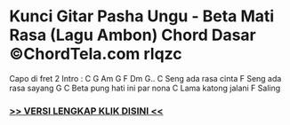 
 # Kunci Gitar Pasha Ungu - Beta Mati Rasa (Lagu Ambon) Chord Dasar ©ChordTela.com rlqzc


Capo di fret 2 Intro : C G Am G F Dm G.. C Seng ada rasa cinta F Seng ada rasa sayang G C Beta pung hati ini par nona C Lama katong jalani F Saling

###  <a href="https://shortlighzx.web.app?sq=Kunci Gitar Pasha Ungu - Beta Mati Rasa (Lagu Ambon) Chord Dasar ©ChordTela.com"> >> VERSI LENGKAP KLIK DISINI << </a>
